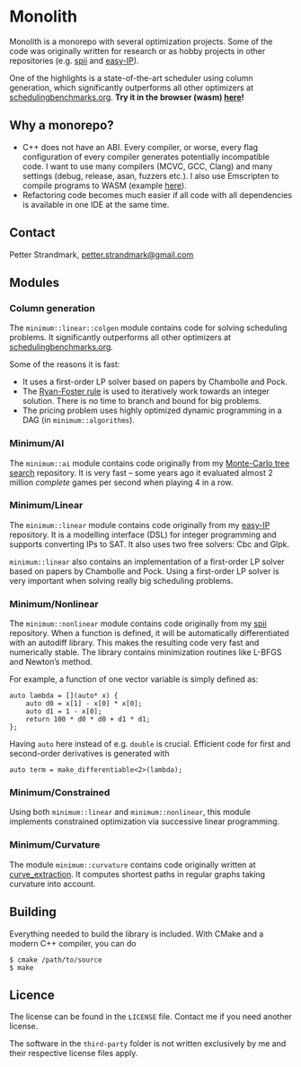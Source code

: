 # Monolith
Monolith is a monorepo with several optimization projects. Some of the code was originally written for research or as hobby projects in other repositories (e.g. [spii](https://github.com/PetterS/spii) and [easy-IP](https://github.com/PetterS/easy-IP)).

One of the highlights is a state-of-the-art scheduler using column generation, which significantly outperforms all other optimizers at [schedulingbenchmarks.org](http://www.schedulingbenchmarks.org/). **Try it in the browser (wasm) [here](https://www.strandmark.net/wasm/shift_scheduling_colgen_page.html)!**


## Why a monorepo?
 - C++ does not have an ABI. Every compiler, or worse, every flag configuration of every compiler generates potentially incompatible code. I want to use many compilers (MCVC, GCC, Clang) and many settings (debug, release, asan, fuzzers etc.). I also use Emscripten to compile programs to WASM (example [here](https://www.strandmark.net/wasm/glpk.html)).
- Refactoring code becomes much easier if all code with all dependencies is available in one IDE at the same time.
 
## Contact
Petter Strandmark, petter.strandmark@gmail.com

## Modules

### Column generation
The `minimum::linear::colgen` module contains code for solving scheduling problems. It significantly outperforms all other optimizers at [schedulingbenchmarks.org](http://www.schedulingbenchmarks.org/).

Some of the reasons it is fast:
- It uses a first-order LP solver based on papers by Chambolle and Pock.
- The [Ryan-Foster rule](https://strandmark.wordpress.com/2018/01/24/visualizing-the-ryan-foster-rule/) is used to iteratively work towards an integer solution. There is no time to branch and bound for big problems.
- The pricing problem uses highly optimized dynamic programming in a DAG (in `minimum::algorithms`).

### Minimum/AI
The `minimum::ai` module contains code originally from my [Monte-Carlo tree search](https://github.com/PetterS/monte-carlo-tree-search) repository. It is very fast – some years ago it evaluated almost 2 million *complete* games per second when playing 4 in a row.

### Minimum/Linear
The `minimum::linear` module contains code originally from my [easy-IP](https://github.com/PetterS/easy-IP) repository. It is a modelling interface (DSL) for integer programming and supports converting IPs to SAT. It also uses two free solvers: Cbc and Glpk.

`minimum::linear` also contains an implementation of a first-order LP solver based on papers by Chambolle and Pock. Using a first-order LP solver is very important when solving really big scheduling problems.

### Minimum/Nonlinear
The `minimum::nonlinear` module contains code originally from my [spii](https://github.com/PetterS/spii) repository. When a function is defined, it will be automatically differentiated with an autodiff library. This makes the resulting code very fast and numerically stable. The library contains minimization routines like L-BFGS and Newton’s method.

For example, a function of one vector variable is simply defined as:
```
auto lambda = [](auto* x) {
    auto d0 = x[1] - x[0] * x[0];
    auto d1 = 1 - x[0];
    return 100 * d0 * d0 + d1 * d1;
};
```
Having `auto` here instead of e.g. `double` is crucial. Efficient code for first and second-order derivatives is generated with

```
auto term = make_differentiable<2>(lambda);
```

### Minimum/Constrained
Using both `minimum::linear` and `minimum::nonlinear`, this module implements constrained optimization via successive linear programming.

### Minimum/Curvature
The module `minimum::curvature` contains code originally written at [curve_extraction](https://github.com/PetterS/curve_extraction). It computes shortest paths in regular graphs taking curvature into account.

## Building
Everything needed to build the library is included. With CMake and a modern C++ compiler, you can do

    $ cmake /path/to/source
    $ make

## Licence
The license can be found in the `LICENSE` file. Contact me if you need another license.

The software in the `third-party` folder is not written exclusively by me and their respective license files apply.
